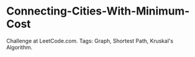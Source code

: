 # Connecting-Cities-With-Minimum-Cost
Challenge at LeetCode.com. Tags: Graph, Shortest Path, Kruskal's Algorithm.
